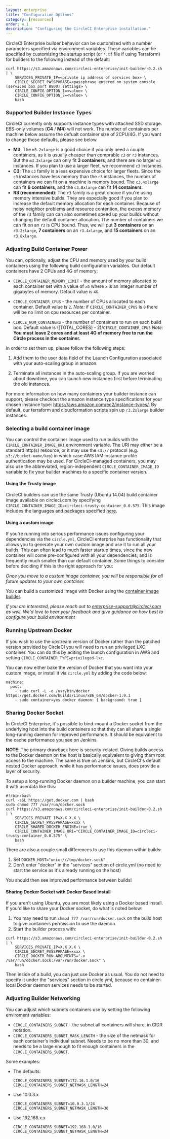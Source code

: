 ```yaml
---
layout: enterprise
title: "Configuration Options"
category: [resources]
order: 4.1
description: "Configuring the CircleCI Enterprise installation."
---
```


CircleCI Enterprise builder behavior can be customized with a number parameters specified via environment variables. These variables can be specified by customizing the startup script (or `*.tf` file if using Terraform) for builders to the following instead of the default:

```
curl https://s3.amazonaws.com/circleci-enterprise/init-builder-0.2.sh | \
    SERVICES_PRIVATE_IP=<private ip address of services box> \
    CIRCLE_SECRET_PASSPHRASE=<passphrase entered on system console (services box port 8800) settings> \
    CIRCLE_CONFIG_OPTION_1=<value> \
    CIRCLE_CONFIG_OPTION_2=<value> \
    bash
```

### Supported Builder Instance Types
CircleCI currently only supports instance types with attached SSD storage. EBS-only volumes (**C4** / **M4**) will not work. The number of containers per machine below assume the defualt container size of 2CPU/4G. If you want to change those defaults, please see below.

* **M3**: The `m3.2xlarge` is a good choice if you only need a couple containers, as it is usually cheaper than comprable `c3` or `r3` instances. But the `m3.2xlarge` can only fit **3 containers**, and there are no larger `m3` instances. If you plan to use a larger fleet, we recommend `c3` instances.
* **C3**: The `c3` family is a less expensive choice for larger fleets. Since the `c3` instances have less memory than the `r3` instances, the number of containers we can fit on a machine is memory bound. The `c3.4xlarge` can fit **6 containers**, and the `c3.8xlarge` can fit **14 containers**.
* **R3 (recommended)**: The `r3` family is a great choice if you're using memory intensive builds. They are especially good if you plan to increase the default memory allocation for each container. Because of noisy neighbor problems and resource contention, the excess memory of the `r3` family can can also sometimes speed up your builds without changing the default container allocation. The number of containers we can fit on an `r3` is CPU bound. Thus, we will put **3 containers** on an `r3.2slarge`, **7 containers** on an `r3.4xlarge`, and **15 containers** on an `r3.8xlarge`.


### Adjusting Build Container Power

You can, optionally, adjust the CPU and memory used by your build containers using the following build configuration variables. Our default containers have 2 CPUs and 4G of memory:

* `CIRCLE_CONTAINER_MEMORY_LIMIT` - the amount of memory allocated to each container set with a value of `xG` where `x` is an integer number of gigabytes of memory.
Default value is `4G`.

* `CIRCLE_CONTAINER_CPUS` - the number of CPUs allocated to each container.
Default value is `2`.
*Note:* if `CIRCLE_CONTAINER_CPUS` is `0` there will be no limit on cpu resources per container.

* `CIRCLE_NUM_CONTAINERS` - the number of containers to run on each build box.
Default value is ([TOTAL_CORES] - 2)/`CIRCLE_CONTAINER_CPUS`
*Note:* **You must leave 2 cores and at least 4G of memory free to run the Circle process in the container.**


In order to set them up, please follow the following steps:

1. Add them to the user data field of the Launch Configuration associated with your auto-scaling group in amazon.

2. Terminate all instances in the auto-scaling group. If you are worried about downtime, you can launch new instances first before terminating the old instances.

For more information on how many containers your builder instance can support, please checkout the amazon instance type specifications for your chosen instance type: <https://aws.amazon.com/ec2/instance-types/>. By default, our terraform and cloudformation scripts spin up `r3.2xlarge` builder instances.

### Selecting a build container image

You can control the container image used to run builds with the `CIRCLE_CONTAINER_IMAGE_URI` environment variable. The URI may either be a standard http(s) resource, or it may use the `s3://` protocol (e.g. `s3://bucket-name/key`) in which case AWS IAM instance profile authentication may be used. For CircleCI-managed containers, you may also use the abbreviated, region-independent `CIRCLE_CONTAINER_IMAGE_ID` variable to fix your builder machines to a specific container version.

#### Using the Trusty image

CircleCI builders can use the same Trusty (Ubuntu 14.04) build container image available on circleci.com by specifying `CIRCLE_CONTAINER_IMAGE_ID=circleci-trusty-container_0.0.575`. This image includes the languages and packages specified [here](hts://om/gh/circleci/image-builder/575/artifacts/0/tmp/circle-artifacts.RbPnATN/versions.json).

#### Using a custom image

If you're running into serious performance issues configuring your dependencies via the `circle.yml`, CircleCI enterprise has functionality that allows you to generate your own custom image and use it to run all your builds. This can often lead to much faster startup times, since the new container will come pre-configured with all your dependencies, and is frequently much smaller than our default container. Some things to consider before deciding if this is the right approach for you:

_Once you move to a custom image container, you will be responsible for all future updates to your own container._

You can build a customized image with Docker using the [container image builder](https://github.com/circleci/image-builder).

_If you are interested, please reach out to <enterprise-support@circleci.com> as well.  We'd love to hear your feedback and give guidance on how best to configure your build environment_

### Running Upstream Docker

If you wish to use the upstream version of Docker rather than the patched version provided by CircleCI you will need to run an privileged LXC container. You can do this by editing the launch configuration in AWS and setting `CIRCLE_CONTAINER_TYPE=privileged-lxc`.

You can now either bake the version of Docker that you want into your custom image, or install it via `circle.yml` by adding the code below:


```
machine:
  post:
    - sudo curl -L -o /usr/bin/docker https://get.docker.com/builds/Linux/x86_64/docker-1.9.1
    - sudo container=yes docker daemon: { background: true }
```

### Sharing Docker Socket

In CircleCI Enterprise, it's possible to bind-mount a Docker socket from the underlying host into the build containers so that they can all share a single long-running daemon for improved performance. It should be equivalent to the cache performance you see on Jenkins.

**NOTE**: The primary drawback here is security-related. Giving builds access to the Docker daemon on the host is basically equivalent to giving them root access to the machine. The same is true on Jenkins, but CircleCI's default nested Docker approach, while it has performance issues, does provide a layer of security.

To setup a long-running Docker daemon on a builder machine, you can start it with userdata like this:

```
#!/bin/bash
curl -sSL https://get.docker.com | bash
sudo chmod 777 /var/run/docker.sock
curl https://s3.amazonaws.com/circleci-enterprise/init-builder-0.2.sh | \
    SERVICES_PRIVATE_IP=X.X.X.X \
    CIRCLE_SECRET_PASSPHRASE=xxxx \
    CIRCLE_SHARED_DOCKER_ENGINE=true \
    CIRCLE_CONTAINER_IMAGE_URI="CIRCLE_CONTAINER_IMAGE_ID=circleci-trusty-container_0.0.575" \
    bash
```

There are also a couple small differences to use this daemon within builds:

1. Set `DOCKER_HOST="unix:///tmp/docker.sock"`
2. Don't enter "docker" in the "services" section of circle.yml (no need to start the service as it's already running on the host)

You should then see improved performance between builds!

#### Sharing Docker Socket with Docker Based Install
If you aren't using Ubuntu, you are most likely using a Docker based install. If you'd like to share your Docker socket, do what is noted below:

1. You may need to run `chmod 777 /var/run/docker.sock` on the build host to give containers permission to use the daemon.
2. Start the builder process with:

```
curl https://s3.amazonaws.com/circleci-enterprise/init-builder-0.2.sh | \
    SERVICES_PRIVATE_IP=X.X.X.X \
    CIRCLE_SECRET_PASSPHRASE=xxxx \
    CIRCLE_DOCKER_RUN_ARGUMENTS="-v /var/run/docker.sock:/var/run/docker.sock" \
    bash
```

Then inside of a build, you can just use Docker as usual. You do not need to specify it under the "services" section in circle.yml, because no container-local Docker daemon services needs to be started.

### Adjusting Builder Networking

You can adjust which subnets containers use by setting the following enviroment variables:

* `CIRCLE_CONTAINERS_SUBNET` - the subnet all containers will share, in CIDR notation.
* `CIRCLE_CONTAINERS_SUBNET_MASK_LENGTH` - the size of the netmask for
  each container's individual subnet. Needs to be no more than 30, and needs to be a large
  enough to fit enough containers in the `CIRCLE_CONTAINERS_SUBNET`.

Some examples:

* The defaults:
  ```
  CIRCLE_CONTAINERS_SUBNET=172.16.1.0/16
  CIRCLE_CONTAINERS_SUBNET_NETMASK_LENGTH=24
  ```

* Use 10.0.3.x
  ```
  CIRCLE_CONTAINERS_SUBNET=10.0.3.1/24
  CIRCLE_CONTAINERS_SUBNET_NETMASK_LENGTH=30
  ```

* Use 192.168.x.x
  ```
  CIRCLE_CONTAINERS_SUBNET=192.168.1.0/16
  CIRCLE_CONTAINERS_SUBNET_NETMASK_LENGTH=24
  ```
